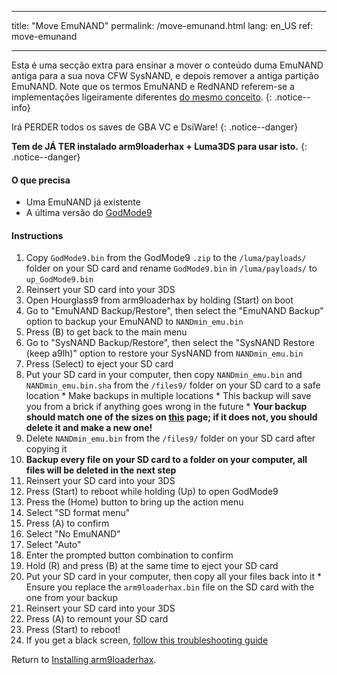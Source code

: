 * * *

title: "Move EmuNAND" permalink: /move-emunand.html lang: en_US ref: move-emunand

* * *

Esta é uma secção extra para ensinar a mover o conteúdo duma EmuNAND antiga para a sua nova CFW SysNAND, e depois remover a antiga partição EmuNAND. Note que os termos EmuNAND e RedNAND referem-se a implementações ligeiramente diferentes [do mesmo conceito](http://3dbrew.org/wiki/NAND_Redirection). {: .notice--info}

Irá PERDER todos os saves de GBA VC e DsiWare! {: .notice--danger}

**Tem de JÁ TER instalado arm9loaderhax + Luma3DS para usar isto.** {: .notice--danger}

#### O que precisa

* Uma EmuNAND já existente
* A última versão do [GodMode9](https://github.com/d0k3/GodMode9/releases/latest)

#### Instructions

  1. Copy `GodMode9.bin` from the GodMode9 `.zip` to the `/luma/payloads/` folder on your SD card and rename `GodMode9.bin` in `/luma/payloads/` to `up_GodMode9.bin`
  2. Reinsert your SD card into your 3DS
  3. Open Hourglass9 from arm9loaderhax by holding (Start) on boot
  4. Go to "EmuNAND Backup/Restore", then select the "EmuNAND Backup" option to backup your EmuNAND to `NANDmin_emu.bin`
  5. Press (B) to get back to the main menu
  6. Go to "SysNAND Backup/Restore", then select the "SysNAND Restore (keep a9lh)" option to restore your SysNAND from `NANDmin_emu.bin`
  7. Press (Select) to eject your SD card
  8. Put your SD card in your computer, then copy `NANDmin_emu.bin` and `NANDmin_emu.bin.sha` from the `/files9/` folder on your SD card to a safe location 
    * Make backups in multiple locations
    * This backup will save you from a brick if anything goes wrong in the future
    * **Your backup should match one of the sizes on [this](nand-size) page; if it does not, you should delete it and make a new one!**
  9. Delete `NANDmin_emu.bin` from the `/files9/` folder on your SD card after copying it
 10. **Backup every file on your SD card to a folder on your computer, all files will be deleted in the next step**
 11. Reinsert your SD card into your 3DS
 12. Press (Start) to reboot while holding (Up) to open GodMode9
 13. Press the (Home) button to bring up the action menu
 14. Select "SD format menu"
 15. Press (A) to confirm
 16. Select "No EmuNAND"
 17. Select "Auto"
 18. Enter the prompted button combination to confirm
 19. Hold (R) and press (B) at the same time to eject your SD card
 20. Put your SD card in your computer, then copy all your files back into it 
    * Ensure you replace the `arm9loaderhax.bin` file on the SD card with the one from your backup
 21. Reinsert your SD card into your 3DS
 22. Press (A) to remount your SD card
 23. Press (Start) to reboot!
 24. If you get a black screen, [follow this troubleshooting guide](troubleshooting#ts_sys_down)

Return to [Installing arm9loaderhax](installing-arm9loaderhax).